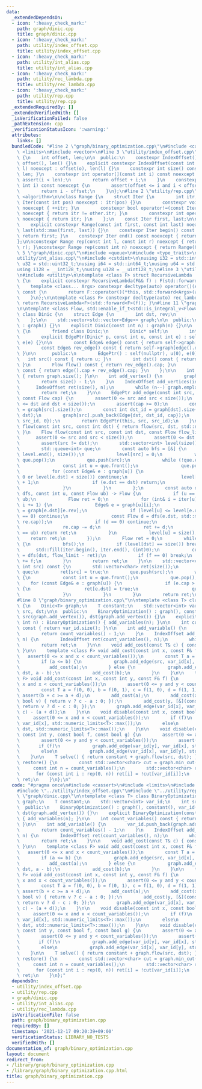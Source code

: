 ```yaml
---
data:
  _extendedDependsOn:
  - icon: ':heavy_check_mark:'
    path: graph/dinic.cpp
    title: graph/dinic.cpp
  - icon: ':heavy_check_mark:'
    path: utility/index_offset.cpp
    title: utility/index_offset.cpp
  - icon: ':heavy_check_mark:'
    path: utility/int_alias.cpp
    title: utility/int_alias.cpp
  - icon: ':heavy_check_mark:'
    path: utility/rec_lambda.cpp
    title: utility/rec_lambda.cpp
  - icon: ':heavy_check_mark:'
    path: utility/rep.cpp
    title: utility/rep.cpp
  _extendedRequiredBy: []
  _extendedVerifiedWith: []
  _isVerificationFailed: false
  _pathExtension: cpp
  _verificationStatusIcon: ':warning:'
  attributes:
    links: []
  bundledCode: "#line 2 \"graph/binary_optimization.cpp\"\n#include <cassert>\n#include\
    \ <limits>\n#include <vector>\n#line 3 \"utility/index_offset.cpp\"\n\nclass IndexOffset\
    \ {\n    int offset, len;\n\n  public:\n    constexpr IndexOffset() noexcept :\
    \ offset(), len() {}\n    explicit constexpr IndexOffset(const int o, const int\
    \ l) noexcept : offset(o), len(l) {}\n    constexpr int size() const { return\
    \ len; }\n    constexpr int operator[](const int i) const noexcept {\n       \
    \ assert(i < len);\n        return offset + i;\n    }\n    constexpr int to_idx(const\
    \ int i) const noexcept {\n        assert(offset <= i and i < offset + len);\n\
    \        return i - offset;\n    }\n};\n#line 2 \"utility/rep.cpp\"\n#include\
    \ <algorithm>\n\nclass Range {\n    struct Iter {\n        int itr;\n        constexpr\
    \ Iter(const int pos) noexcept : itr(pos) {}\n        constexpr void operator++()\
    \ noexcept { ++itr; }\n        constexpr bool operator!=(const Iter& other) const\
    \ noexcept { return itr != other.itr; }\n        constexpr int operator*() const\
    \ noexcept { return itr; }\n    };\n    const Iter first, last;\n\n  public:\n\
    \    explicit constexpr Range(const int first, const int last) noexcept : first(first),\
    \ last(std::max(first, last)) {}\n    constexpr Iter begin() const noexcept {\
    \ return first; }\n    constexpr Iter end() const noexcept { return last; }\n\
    };\n\nconstexpr Range rep(const int l, const int r) noexcept { return Range(l,\
    \ r); }\nconstexpr Range rep(const int n) noexcept { return Range(0, n); }\n#line\
    \ 5 \"graph/dinic.cpp\"\n#include <queue>\n#include <type_traits>\n#line 2 \"\
    utility/int_alias.cpp\"\n#include <cstdint>\n\nusing i32 = std::int32_t;\nusing\
    \ u32 = std::uint32_t;\nusing i64 = std::int64_t;\nusing u64 = std::uint64_t;\n\
    using i128 = __int128_t;\nusing u128 = __uint128_t;\n#line 3 \"utility/rec_lambda.cpp\"\
    \n#include <utility>\n\ntemplate <class F> struct RecursiveLambda : private F\
    \ {\n    explicit constexpr RecursiveLambda(F&& f) : F(std::forward<F>(f)) {}\n\
    \    template <class... Args> constexpr decltype(auto) operator()(Args&&... args)\
    \ const {\n        return F::operator()(*this, std::forward<Args>(args)...);\n\
    \    }\n};\n\ntemplate <class F> constexpr decltype(auto) rec_lambda(F&& f) {\
    \ return RecursiveLambda<F>(std::forward<F>(f)); }\n#line 11 \"graph/dinic.cpp\"\
    \n\ntemplate <class Flow, std::enable_if_t<std::is_integral_v<Flow>>* = nullptr>\
    \ class Dinic {\n    struct Edge {\n        int dst, rev;\n        Flow cap;\n\
    \    };\n\n    std::vector<std::vector<Edge>> graph;\n\n  public:\n    Dinic()\
    \ : graph() {}\n    explicit Dinic(const int n) : graph(n) {}\n\n    class EdgePtr\
    \ {\n        friend class Dinic;\n        Dinic* self;\n        int u, e;\n\n\
    \        explicit EdgePtr(Dinic* p, const int u, const int e) : self(p), u(u),\
    \ e(e) {}\n\n        const Edge& edge() const { return self->graph[u][e]; }\n\
    \        const Edge& rev_edge() const { return self->graph[edge().dst][edge().rev];\
    \ }\n\n      public:\n        EdgePtr() : self(nullptr), u(0), e(0) {}\n     \
    \   int src() const { return u; }\n        int dst() const { return edge().dst;\
    \ }\n        Flow flow() const { return rev_edge().cap; }\n        Flow cap()\
    \ const { return edge().cap + rev_edge().cap; }\n    };\n\n    int size() const\
    \ { return graph.size(); }\n\n    int add_vertex() {\n        graph.emplace_back();\n\
    \        return size() - 1;\n    }\n    IndexOffset add_vertices(int n) {\n  \
    \      IndexOffset ret(size(), n);\n        while (n--) graph.emplace_back();\n\
    \        return ret;\n    }\n\n    EdgePtr add_edge(const int src, const int dst,\
    \ const Flow cap) {\n        assert(0 <= src and src < size());\n        assert(0\
    \ <= dst and dst < size());\n        assert(cap >= 0);\n        const int src_id\
    \ = graph[src].size();\n        const int dst_id = graph[dst].size() + (src ==\
    \ dst);\n        graph[src].push_back(Edge{dst, dst_id, cap});\n        graph[dst].push_back(Edge{src,\
    \ src_id, 0});\n        return EdgePtr(this, src, src_id);\n    }\n\n    Flow\
    \ flow(const int src, const int dst) { return flow(src, dst, std::numeric_limits<Flow>::max());\
    \ }\n    Flow flow(const int src, const int dst, const Flow flow_limit) {\n  \
    \      assert(0 <= src and src < size());\n        assert(0 <= dst and dst < size());\n\
    \        assert(src != dst);\n        std::vector<int> level(size()), iter(size());\n\
    \        std::queue<int> que;\n        const auto bfs = [&] {\n            std::fill(level.begin(),\
    \ level.end(), size());\n            level[src] = 0;\n            while (!que.empty())\
    \ que.pop();\n            que.push(src);\n            while (!que.empty()) {\n\
    \                const int u = que.front();\n                que.pop();\n    \
    \            for (const Edge& e : graph[u]) {\n                    if (e.cap ==\
    \ 0 or level[e.dst] < size()) continue;\n                    level[e.dst] = level[u]\
    \ + 1;\n                    if (e.dst == dst) return;\n                    que.push(e.dst);\n\
    \                }\n            }\n        };\n        const auto dfs = rec_lambda([&](auto&&\
    \ dfs, const int u, const Flow ub) -> Flow {\n            if (u == src) return\
    \ ub;\n            Flow ret = 0;\n            for (int& i = iter[u]; i < graph[u].size();\
    \ i += 1) {\n                Edge& e = graph[u][i];\n                Edge& re\
    \ = graph[e.dst][e.rev];\n                if (level[u] <= level[e.dst] or re.cap\
    \ == 0) continue;\n                const Flow d = dfs(e.dst, std::min(ub - ret,\
    \ re.cap));\n                if (d == 0) continue;\n                e.cap += d;\n\
    \                re.cap -= d;\n                ret += d;\n                if (ret\
    \ == ub) return ret;\n            }\n            level[u] = size();\n        \
    \    return ret;\n        });\n        Flow ret = 0;\n        while (ret < flow_limit)\
    \ {\n            bfs();\n            if (level[dst] == size()) break;\n      \
    \      std::fill(iter.begin(), iter.end(), (int)0);\n            const Flow f\
    \ = dfs(dst, flow_limit - ret);\n            if (f == 0) break;\n            ret\
    \ += f;\n        }\n        return ret;\n    }\n\n    std::vector<char> min_cut(const\
    \ int src) const {\n        std::vector<char> ret(size());\n        std::queue<int>\
    \ que;\n        ret[src] = true;\n        que.push(src);\n        while (!que.empty())\
    \ {\n            const int u = que.front();\n            que.pop();\n        \
    \    for (const Edge& e : graph[u]) {\n                if (e.cap > 0 and !ret[e.dst])\
    \ {\n                    ret[e.dst] = true;\n                    que.push(e.dst);\n\
    \                }\n            }\n        }\n        return ret;\n    }\n};\n\
    #line 8 \"graph/binary_optimization.cpp\"\n\ntemplate <class T> class BinaryOptimization\
    \ {\n    Dinic<T> graph;\n    T constant;\n    std::vector<int> var_id;\n    int\
    \ src, dst;\n\n  public:\n    BinaryOptimization() : graph(), constant(), var_id(),\
    \ src(graph.add_vertex()), dst(graph.add_vertex()) {}\n    explicit BinaryOptimization(const\
    \ int n) : BinaryOptimization() { add_variables(n); }\n\n    int count_variables()\
    \ const { return var_id.size(); }\n\n    int add_variable() {\n        var_id.push_back(graph.add_vertex());\n\
    \        return count_variables() - 1;\n    }\n    IndexOffset add_variables(int\
    \ n) {\n        IndexOffset ret(count_variables(), n);\n        while (n--) var_id.push_back(graph.add_vertex());\n\
    \        return ret;\n    }\n\n    void add_cost(const T& c) { constant += c;\
    \ }\n\n    template <class F> void add_cost(const int x, const F& f) {\n     \
    \   assert(0 <= x and x < count_variables());\n        const T a = f(0), b = f(1);\n\
    \        if (a <= b) {\n            graph.add_edge(src, var_id[x], b - a);\n \
    \           add_cost(a);\n        } else {\n            graph.add_edge(var_id[x],\
    \ dst, a - b);\n            add_cost(b);\n        }\n    }\n\n    template <class\
    \ F> void add_cost(const int x, const int y, const F& f) {\n        assert(0 <=\
    \ x and x < count_variables());\n        assert(0 <= y and y < count_variables());\n\
    \        const T a = f(0, 0), b = f(0, 1), c = f(1, 0), d = f(1, 1);\n       \
    \ assert(b + c >= a + d);\n        add_cost(a);\n        add_cost(x, [&](const\
    \ bool v) { return v ? c - a : 0; });\n        add_cost(y, [&](const bool v) {\
    \ return v ? d - c : 0; });\n        graph.add_edge(var_id[x], var_id[y], (b +\
    \ c) - (a + d));\n    }\n\n    void disable(const int x, const bool f) {\n   \
    \     assert(0 <= x and x < count_variables());\n        if (f)\n            graph.add_edge(src,\
    \ var_id[x], std::numeric_limits<T>::max());\n        else\n            graph.add_edge(var_id[x],\
    \ dst, std::numeric_limits<T>::max());\n    }\n\n    void disable(const int x,\
    \ const int y, const bool f, const bool g) {\n        assert(0 <= x and x < count_variables());\n\
    \        assert(0 <= y and y < count_variables());\n        assert(f ^ g);\n \
    \       if (f)\n            graph.add_edge(var_id[y], var_id[x], std::numeric_limits<T>::max());\n\
    \        else\n            graph.add_edge(var_id[x], var_id[y], std::numeric_limits<T>::max());\n\
    \    }\n\n    T solve() { return constant + graph.flow(src, dst); }\n    std::vector<char>\
    \ restore() {\n        const std::vector<char> cut = graph.min_cut(src);\n   \
    \     const int n = count_variables();\n        std::vector<char> ret(n);\n  \
    \      for (const int i : rep(0, n)) ret[i] = !cut[var_id[i]];\n        return\
    \ ret;\n    }\n};\n"
  code: "#pragma once\n#include <cassert>\n#include <limits>\n#include <vector>\n\
    #include \"../utility/index_offset.cpp\"\n#include \"../utility/rep.cpp\"\n#include\
    \ \"graph/dinic.cpp\"\n\ntemplate <class T> class BinaryOptimization {\n    Dinic<T>\
    \ graph;\n    T constant;\n    std::vector<int> var_id;\n    int src, dst;\n\n\
    \  public:\n    BinaryOptimization() : graph(), constant(), var_id(), src(graph.add_vertex()),\
    \ dst(graph.add_vertex()) {}\n    explicit BinaryOptimization(const int n) : BinaryOptimization()\
    \ { add_variables(n); }\n\n    int count_variables() const { return var_id.size();\
    \ }\n\n    int add_variable() {\n        var_id.push_back(graph.add_vertex());\n\
    \        return count_variables() - 1;\n    }\n    IndexOffset add_variables(int\
    \ n) {\n        IndexOffset ret(count_variables(), n);\n        while (n--) var_id.push_back(graph.add_vertex());\n\
    \        return ret;\n    }\n\n    void add_cost(const T& c) { constant += c;\
    \ }\n\n    template <class F> void add_cost(const int x, const F& f) {\n     \
    \   assert(0 <= x and x < count_variables());\n        const T a = f(0), b = f(1);\n\
    \        if (a <= b) {\n            graph.add_edge(src, var_id[x], b - a);\n \
    \           add_cost(a);\n        } else {\n            graph.add_edge(var_id[x],\
    \ dst, a - b);\n            add_cost(b);\n        }\n    }\n\n    template <class\
    \ F> void add_cost(const int x, const int y, const F& f) {\n        assert(0 <=\
    \ x and x < count_variables());\n        assert(0 <= y and y < count_variables());\n\
    \        const T a = f(0, 0), b = f(0, 1), c = f(1, 0), d = f(1, 1);\n       \
    \ assert(b + c >= a + d);\n        add_cost(a);\n        add_cost(x, [&](const\
    \ bool v) { return v ? c - a : 0; });\n        add_cost(y, [&](const bool v) {\
    \ return v ? d - c : 0; });\n        graph.add_edge(var_id[x], var_id[y], (b +\
    \ c) - (a + d));\n    }\n\n    void disable(const int x, const bool f) {\n   \
    \     assert(0 <= x and x < count_variables());\n        if (f)\n            graph.add_edge(src,\
    \ var_id[x], std::numeric_limits<T>::max());\n        else\n            graph.add_edge(var_id[x],\
    \ dst, std::numeric_limits<T>::max());\n    }\n\n    void disable(const int x,\
    \ const int y, const bool f, const bool g) {\n        assert(0 <= x and x < count_variables());\n\
    \        assert(0 <= y and y < count_variables());\n        assert(f ^ g);\n \
    \       if (f)\n            graph.add_edge(var_id[y], var_id[x], std::numeric_limits<T>::max());\n\
    \        else\n            graph.add_edge(var_id[x], var_id[y], std::numeric_limits<T>::max());\n\
    \    }\n\n    T solve() { return constant + graph.flow(src, dst); }\n    std::vector<char>\
    \ restore() {\n        const std::vector<char> cut = graph.min_cut(src);\n   \
    \     const int n = count_variables();\n        std::vector<char> ret(n);\n  \
    \      for (const int i : rep(0, n)) ret[i] = !cut[var_id[i]];\n        return\
    \ ret;\n    }\n};"
  dependsOn:
  - utility/index_offset.cpp
  - utility/rep.cpp
  - graph/dinic.cpp
  - utility/int_alias.cpp
  - utility/rec_lambda.cpp
  isVerificationFile: false
  path: graph/binary_optimization.cpp
  requiredBy: []
  timestamp: '2021-12-17 09:20:39+09:00'
  verificationStatus: LIBRARY_NO_TESTS
  verifiedWith: []
documentation_of: graph/binary_optimization.cpp
layout: document
redirect_from:
- /library/graph/binary_optimization.cpp
- /library/graph/binary_optimization.cpp.html
title: graph/binary_optimization.cpp
---
```

